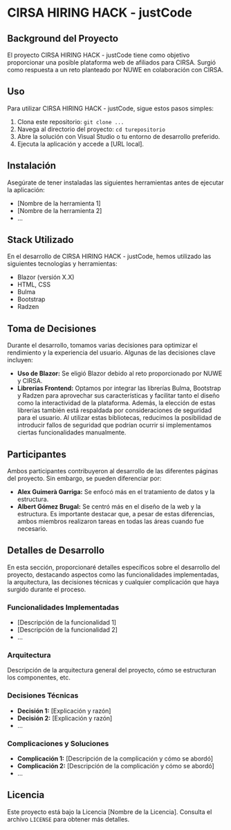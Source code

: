 # CIRSA HIRING HACK - justCode

## Background del Proyecto

El proyecto CIRSA HIRING HACK - justCode tiene como objetivo proporcionar una posible plataforma web de afiliados para CIRSA. Surgió como respuesta a un reto planteado por NUWE en colaboración con CIRSA.

## Uso

Para utilizar CIRSA HIRING HACK - justCode, sigue estos pasos simples:

1. Clona este repositorio: `git clone ...`
2. Navega al directorio del proyecto: `cd turepositorio`
3. Abre la solución con Visual Studio o tu entorno de desarrollo preferido.
4. Ejecuta la aplicación y accede a [URL local].

## Instalación

Asegúrate de tener instaladas las siguientes herramientas antes de ejecutar la aplicación:

- [Nombre de la herramienta 1]
- [Nombre de la herramienta 2]
- ...

## Stack Utilizado

En el desarrollo de CIRSA HIRING HACK - justCode, hemos utilizado las siguientes tecnologías y herramientas:

- Blazor (versión X.X)
- HTML, CSS
- Bulma
- Bootstrap
- Radzen

## Toma de Decisiones

Durante el desarrollo, tomamos varias decisiones para optimizar el rendimiento y la experiencia del usuario. Algunas de las decisiones clave incluyen:

- **Uso de Blazor:** Se eligió Blazor debido al reto proporcionado por NUWE y CIRSA.
- **Librerías Frontend:** Optamos por integrar las librerías Bulma, Bootstrap y Radzen para aprovechar sus características y facilitar tanto el diseño como la interactividad de la plataforma. Además, la elección de estas librerías también está respaldada por consideraciones de seguridad para el usuario. Al utilizar estas bibliotecas, reducimos la posibilidad de introducir fallos de seguridad que podrían ocurrir si implementamos ciertas funcionalidades manualmente.

## Participantes

Ambos participantes contribuyeron al desarrollo de las diferentes páginas del proyecto. Sin embargo, se pueden diferenciar por:
- **Alex Guimerà Garriga:** Se enfocó más en el tratamiento de datos y la estructura.
- **Albert Gómez Brugal:** Se centró más en el diseño de la web y la estructura.
Es importante destacar que, a pesar de estas diferencias, ambos miembros realizaron tareas en todas las áreas cuando fue necesario.

## Detalles de Desarrollo

En esta sección, proporcionaré detalles específicos sobre el desarrollo del proyecto, destacando aspectos como las funcionalidades implementadas, la arquitectura, las decisiones técnicas y cualquier complicación que haya surgido durante el proceso.

### Funcionalidades Implementadas

- [Descripción de la funcionalidad 1]
- [Descripción de la funcionalidad 2]
- ...

### Arquitectura

Descripción de la arquitectura general del proyecto, cómo se estructuran los componentes, etc.

### Decisiones Técnicas

- **Decisión 1:** [Explicación y razón]
- **Decisión 2:** [Explicación y razón]
- ...

### Complicaciones y Soluciones

- **Complicación 1:** [Descripción de la complicación y cómo se abordó]
- **Complicación 2:** [Descripción de la complicación y cómo se abordó]
- ...

## Licencia

Este proyecto está bajo la Licencia [Nombre de la Licencia]. Consulta el archivo `LICENSE` para obtener más detalles.
